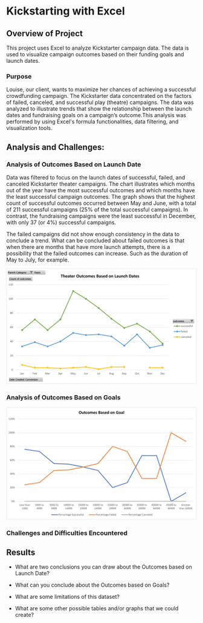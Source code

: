 # Kickstarting with Excel


## Overview of Project
This project uses Excel to analyze Kickstarter campaign data. The data is used to visualize campaign outcomes based on their funding goals and launch dates.

### Purpose
Louise, our client, wants to maximize her chances of achieving a successful crowdfunding campaign. The Kickstarter data concentrated on the factors of failed, canceled, and successful play (theatre) campaigns. The data was analyzed to illustrate trends that show the relationship between the launch dates and fundraising goals on a campaign’s outcome.This analysis was performed by using Excel's formula functionalities, data filtering, and visualization tools.

## Analysis and Challenges:
 
### Analysis of Outcomes Based on Launch Date
Data was filtered to focus on the launch dates of successful, failed, and canceled Kickstarter theater campaigns. The chart illustrates which months out of the year have the most successful outcomes and which months have the least successful campaign outcomes. The graph shows that the highest count of successful outcomes occurred between May and June, with a total of 211 successful campaigns (25% of the total successful campaigns). In contrast, the fundraising campaigns were the least successful in December, with only 37 (or 4%) successful campaigns.

The failed campaigns did not show enough consistency in the data to conclude a trend. What can be concluded about failed outcomes is that when there are months that have more launch attempts, there is a possibility that the failed outcomes can increase. Such as the duration of May to July, for example.

![](Resources/Theater_Outcomes_vs_Launch.png)


### Analysis of Outcomes Based on Goals
![](Resources/Outcomes_vs_Goals.png)

### Challenges and Difficulties Encountered


## Results

- What are two conclusions you can draw about the Outcomes based on Launch Date?


- What can you conclude about the Outcomes based on Goals?


- What are some limitations of this dataset?


- What are some other possible tables and/or graphs that we could create?
